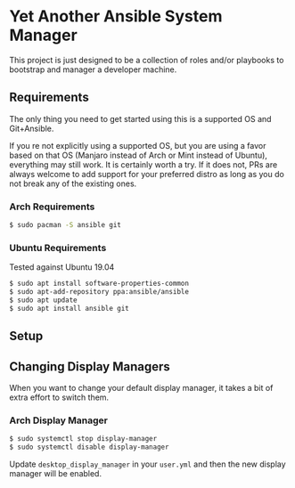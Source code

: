 # Yet Another Ansible System Manager

This project is just designed to be a collection of roles and/or playbooks to
bootstrap and manager a developer machine.

## Requirements

The only thing you need to get started using this is a supported OS and
Git+Ansible.

If you re not explicitly using a supported OS, but you are using a favor based
on that OS (Manjaro instead of Arch or Mint instead of Ubuntu), everything may
still work. It is certainly worth a try. If it does not, PRs are always
welcome to add support for your preferred distro as long as you do not break
any of the existing ones.

### Arch Requirements

```bash
$ sudo pacman -S ansible git
```

### Ubuntu Requirements

Tested against Ubuntu 19.04

```bash
$ sudo apt install software-properties-common
$ sudo apt-add-repository ppa:ansible/ansible
$ sudo apt update
$ sudo apt install ansible git
```

## Setup

## Changing Display Managers

When you want to change your default display manager, it takes a bit of extra
effort to switch them.

### Arch Display Manager

```bash
$ sudo systemctl stop display-manager
$ sudo systemctl disable display-manager
```

Update `desktop_display_manager` in your `user.yml` and then the new display
manager will be enabled.
